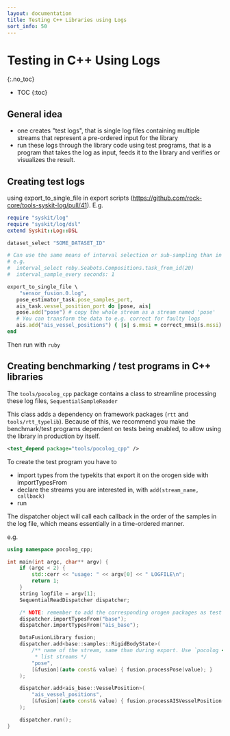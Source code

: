 ```yaml
---
layout: documentation
title: Testing C++ Libraries using Logs
sort_info: 50
---
```


# Testing in C++ Using Logs
{:.no_toc}

- TOC
{:toc}

## General idea

- one creates "test logs", that is single log files containing multiple streams that
  represent a pre-ordered input for the library
- run these logs through the library code using test programs, that is a program
  that takes the log as input, feeds it to the library and verifies or visualizes
  the result.

## Creating test logs

using export_to_single_file in export scripts (https://github.com/rock-core/tools-syskit-log/pull/41). E.g.

``` ruby
require "syskit/log"
require "syskit/log/dsl"
extend Syskit::Log::DSL

dataset_select "SOME_DATASET_ID"

# Can use the same means of interval selection or sub-sampling than in Jupyter notebooks,
# e.g.
#  interval_select roby.Seabots.Compositions.task_from_id(20)
#  interval_sample_every seconds: 1

export_to_single_file \
    "sensor_fusion.0.log",
   pose_estimator_task.pose_samples_port,
   ais_task.vessel_position_port do |pose, ais|
   pose.add("pose") # copy the whole stream as a stream named 'pose'
   # You can transform the data to e.g. correct for faulty logs
   ais.add("ais_vessel_positions") { |s| s.mmsi = correct_mmsi(s.mssi) }
end
```

Then run with `ruby`

## Creating benchmarking / test programs in C++ libraries

The `tools/pocolog_cpp` package contains a class to streamline processing these
log files, `SequentialSampleReader`

This class adds a dependency on framework packages (`rtt` and `tools/rtt_typelib`).
Because of this, we recommend you make the benchmark/test programs dependent on
tests being enabled, to allow using the library in production by itself.

```xml
<test_depend package="tools/pocolog_cpp" />
```

To create the test program you have to
- import types from the typekits that export it on the orogen side with importTypesFrom
- declare the streams you are interested in, with `add(stream_name, callback)`
- run

The dispatcher object will call each callback in the order of the samples in the log
file, which means essentially in a time-ordered manner.

e.g.

``` cpp
using namespace pocolog_cpp;

int main(int argc, char** argv) {
    if (argc < 2) {
        std::cerr << "usage: " << argv[0] << " LOGFILE\n";
        return 1;
    }
    string logfile = argv[1];
    SequentialReadDispatcher dispatcher;

    /* NOTE: remember to add the corresponding orogen packages as test depend as well */
    dispatcher.importTypesFrom("base");
    dispatcher.importTypesFrom("ais_base");

    DataFusionLibrary fusion;
    dispatcher.add<base::samples::RigidBodyState>(
        /** name of the stream, same than during export. Use `pocolog <FILE>` to
         * list streams */
        "pose",
        [&fusion](auto const& value) { fusion.processPose(value); }
    );

    dispatcher.add<ais_base::VesselPosition>(
        "ais_vessel_positions",
        [&fusion](auto const& value) { fusion.processAISVesselPosition(value); }
    );

    dispatcher.run();
}
```
